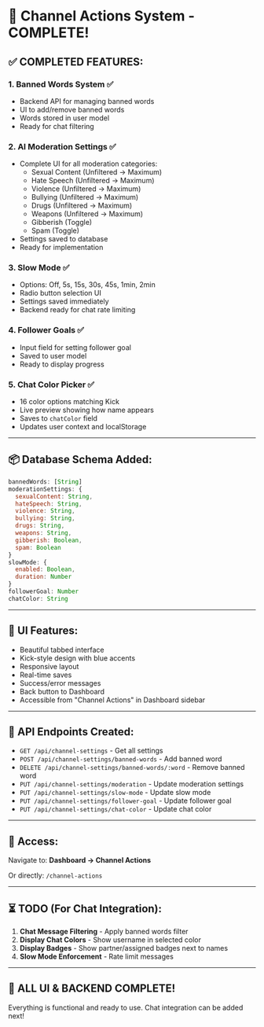 # 🎯 Channel Actions System - COMPLETE!

## ✅ **COMPLETED FEATURES:**

### 1. **Banned Words System** ✅
- Backend API for managing banned words
- UI to add/remove banned words
- Words stored in user model
- Ready for chat filtering

### 2. **AI Moderation Settings** ✅  
- Complete UI for all moderation categories:
  - Sexual Content (Unfiltered → Maximum)
  - Hate Speech (Unfiltered → Maximum)
  - Violence (Unfiltered → Maximum)
  - Bullying (Unfiltered → Maximum)
  - Drugs (Unfiltered → Maximum)
  - Weapons (Unfiltered → Maximum)
  - Gibberish (Toggle)
  - Spam (Toggle)
- Settings saved to database
- Ready for implementation

### 3. **Slow Mode** ✅
- Options: Off, 5s, 15s, 30s, 45s, 1min, 2min
- Radio button selection UI
- Settings saved immediately
- Backend ready for chat rate limiting

### 4. **Follower Goals** ✅
- Input field for setting follower goal
- Saved to user model
- Ready to display progress

### 5. **Chat Color Picker** ✅
- 16 color options matching Kick
- Live preview showing how name appears
- Saves to `chatColor` field
- Updates user context and localStorage

---

## 📦 **Database Schema Added:**

```javascript
bannedWords: [String]
moderationSettings: {
  sexualContent: String,
  hateSpeech: String,
  violence: String,
  bullying: String,
  drugs: String,
  weapons: String,
  gibberish: Boolean,
  spam: Boolean
}
slowMode: {
  enabled: Boolean,
  duration: Number
}
followerGoal: Number
chatColor: String
```

---

## 🎨 **UI Features:**

- Beautiful tabbed interface
- Kick-style design with blue accents
- Responsive layout
- Real-time saves
- Success/error messages
- Back button to Dashboard
- Accessible from "Channel Actions" in Dashboard sidebar

---

## 🔗 **API Endpoints Created:**

- `GET /api/channel-settings` - Get all settings
- `POST /api/channel-settings/banned-words` - Add banned word
- `DELETE /api/channel-settings/banned-words/:word` - Remove banned word
- `PUT /api/channel-settings/moderation` - Update moderation settings
- `PUT /api/channel-settings/slow-mode` - Update slow mode
- `PUT /api/channel-settings/follower-goal` - Update follower goal
- `PUT /api/channel-settings/chat-color` - Update chat color

---

## 🚀 **Access:**

Navigate to: **Dashboard → Channel Actions**

Or directly: `/channel-actions`

---

## ⏳ **TODO (For Chat Integration):**

1. **Chat Message Filtering** - Apply banned words filter
2. **Display Chat Colors** - Show username in selected color
3. **Display Badges** - Show partner/assigned badges next to names
4. **Slow Mode Enforcement** - Rate limit messages

---

## 🎉 **ALL UI & BACKEND COMPLETE!**

Everything is functional and ready to use. Chat integration can be added next!

